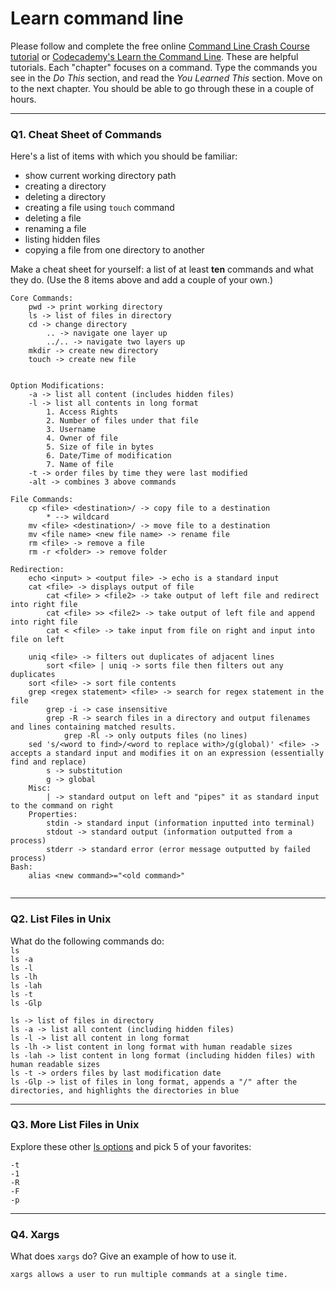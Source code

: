 # Learn command line

Please follow and complete the free online [Command Line Crash Course
tutorial](https://web.archive.org/web/20160708171659/http://cli.learncodethehardway.org/book/) or [Codecademy's Learn the Command Line](https://www.codecademy.com/learn/learn-the-command-line). These are helpful tutorials. Each "chapter" focuses on a command. Type the commands you see in the _Do This_ section, and read the _You Learned This_ section. Move on to the next chapter. You should be able to go through these in a couple of hours.

---

### Q1.  Cheat Sheet of Commands  

Here's a list of items with which you should be familiar:  
* show current working directory path
* creating a directory
* deleting a directory
* creating a file using `touch` command
* deleting a file
* renaming a file
* listing hidden files
* copying a file from one directory to another

Make a cheat sheet for yourself: a list of at least **ten** commands and what they do.  (Use the 8 items above and add a couple of your own.)  

```
Core Commands:
	pwd -> print working directory
	ls -> list of files in directory
	cd -> change directory
		.. -> navigate one layer up
		../.. -> navigate two layers up
	mkdir -> create new directory
	touch -> create new file


Option Modifications:
	-a -> list all content (includes hidden files)
	-l -> list all contents in long format
		1. Access Rights
		2. Number of files under that file
		3. Username
		4. Owner of file
		5. Size of file in bytes
		6. Date/Time of modification
		7. Name of file
	-t -> order files by time they were last modified
	-alt -> combines 3 above commands

File Commands:
	cp <file> <destination>/ -> copy file to a destination
		* --> wildcard
	mv <file> <destination>/ -> move file to a destination
	mv <file name> <new file name> -> rename file
	rm <file> -> remove a file
	rm -r <folder> -> remove folder

Redirection:
	echo <input> > <output file> -> echo is a standard input
	cat <file> -> displays output of file
		cat <file> > <file2> -> take output of left file and redirect into right file
		cat <file> >> <file2> -> take output of left file and append into right file
		cat < <file> -> take input from file on right and input into file on left
	
	uniq <file> -> filters out duplicates of adjacent lines
		sort <file> | uniq -> sorts file then filters out any duplicates
	sort <file> -> sort file contents
	grep <regex statement> <file> -> search for regex statement in the file
		grep -i -> case insensitive
		grep -R -> search files in a directory and output filenames and lines containing matched results.
			grep -Rl -> only outputs files (no lines)
	sed 's/<word to find>/<word to replace with>/g(global)' <file> -> accepts a standard input and modifies it on an expression (essentially find and replace)
		s -> substitution
		g -> global 
	Misc:
		| -> standard output on left and "pipes" it as standard input to the command on right
	Properties:
		stdin -> standard input (information inputted into terminal)
		stdout -> standard output (information outputted from a process)
		stderr -> standard error (error message outputted by failed process)
Bash:
	alias <new command>="<old command>"
	
```

---

### Q2.  List Files in Unix   

What do the following commands do:  
`ls`  
`ls -a`  
`ls -l`  
`ls -lh`  
`ls -lah`  
`ls -t`  
`ls -Glp`  

```
ls -> list of files in directory
ls -a -> list all content (including hidden files)
ls -l -> list all content in long format
ls -lh -> list content in long format with human readable sizes
ls -lah -> list content in long format (including hidden files) with human readable sizes
ls -t -> orders files by last modification date
ls -Glp -> list of files in long format, appends a "/" after the directories, and highlights the directories in blue
```
---

### Q3.  More List Files in Unix  

Explore these other [ls options](http://www.techonthenet.com/unix/basic/ls.php) and pick 5 of your favorites:

```
-t
-1
-R
-F
-p
```
---

### Q4.  Xargs   

What does `xargs` do? Give an example of how to use it.

```
xargs allows a user to run multiple commands at a single time.
 

